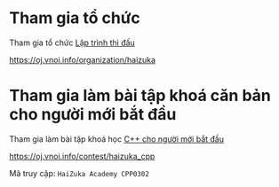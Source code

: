 # Tham gia tổ chức

Tham gia tổ chức [Lập trình thi đấu](https://oj.vnoi.info/organization/haizuka)

https://oj.vnoi.info/organization/haizuka

# Tham gia làm bài tập khoá căn bản cho người mới bắt đầu

Tham gia làm bài tập khoá học [C++ cho người mới bắt đầu](https://oj.vnoi.info/contest/haizuka_cpp)

https://oj.vnoi.info/contest/haizuka_cpp

Mã truy cập: `HaiZuka Academy CPP0302`
